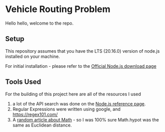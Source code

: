 # Vehicle Routing Problem 

Hello hello, welcome to the repo. 

## Setup

This repository assumes that you have the LTS (20.16.0) version of node.js installed on your machine. 

For initial installation - please refer to the [Official Node.js download page](https://nodejs.org/en/download/)

## Tools Used

For the building of this project here are all of the resources I used
1) a lot of the API search was done on the [Node.js reference page](https://nodejs.org/docs/latest-v20.x/api/index.html).
2) Regular Expressions were written using google, and https://regex101.com/
3) A [random article about Math](https://www.w3resource.com/javascript-exercises/fundamental/javascript-fundamental-exercise-243.php) - so I was 100% sure Math.hypot was the same as Euclidean distance.

